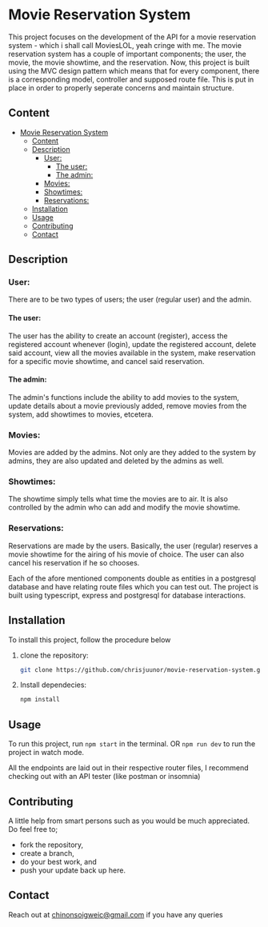 # Movie Reservation System

This project focuses on the development of the API for a movie reservation system - which i shall call MoviesLOL, yeah cringe with me.
The movie reservation system has a couple of important components; the user, the movie, the movie showtime, and the reservation.
Now, this project is built using the MVC design pattern which means that for every component, there is a corresponding model, controller and supposed route file. This is put in place in order to properly seperate concerns and maintain structure.

## Content

- [Movie Reservation System](#movie-reservation-system)
  - [Content](#content)
  - [Description](#description)
    - [User:](#user)
      - [The user:](#the-user)
      - [The admin:](#the-admin)
    - [Movies:](#movies)
    - [Showtimes:](#showtimes)
    - [Reservations:](#reservations)
  - [Installation](#installation)
  - [Usage](#usage)
  - [Contributing](#contributing)
  - [Contact](#contact)

## Description

### User:

There are to be two types of users; the user (regular user) and the admin.

#### The user:

The user has the ability to create an account (register), access the registered account whenever (login), update the registered account, delete said account, view all the movies available in the system, make reservation for a specific movie showtime, and cancel said reservation.

#### The admin:

The admin's functions include the ability to add movies to the system, update details about a movie previously added, remove movies from the system, add showtimes to movies, etcetera.

### Movies:

Movies are added by the admins. Not only are they added to the system by admins, they are also updated and deleted by the admins as well.

### Showtimes:

The showtime simply tells what time the movies are to air. It is also controlled by the admin who can add and modify the movie showtime.

### Reservations:

Reservations are made by the users. Basically, the user (regular) reserves a movie showtime for the airing of his movie of choice. The user can also cancel his reservation if he so chooses.

Each of the afore mentioned components double as entities in a postgresql database and have relating route files which you can test out.
The project is built using typescript, express and postgresql for database interactions.

## Installation

To install this project, follow the procedure below

1. clone the repository:
   ```bash
   git clone https://github.com/chrisjuunor/movie-reservation-system.git
   ```
2. Install dependecies:
   ```bash
   npm install
   ```

## Usage

To run this project, run
`npm start` in the terminal.
OR
`npm run dev` to run the project in watch mode.

All the endpoints are laid out in their respective router files, I recommend checking out with an API tester (like postman or insomnia)

## Contributing

A little help from smart persons such as you would be much appreciated. Do feel free to;

- fork the repository,
- create a branch,
- do your best work, and
- push your update back up here.

## Contact

Reach out at chinonsoigweic@gmail.com if you have any queries
